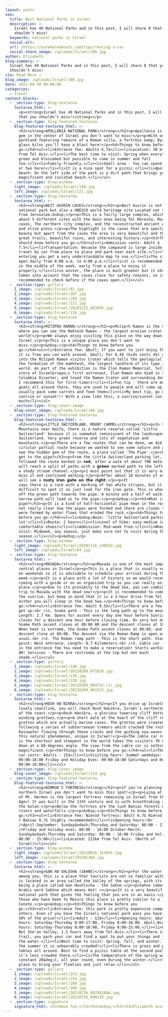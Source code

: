```yaml
---
layout: posts
seo:
  title: Best National Parks in Israel
  description: >-
    Israel has 49 National Parks and in this post, I will share 8 that you
    shouldn't miss!
  keywords: national parks in Israel
  social-alt:
  url: /https://ourwhereabouts.com/tips/renting-a-car
  social-share_image: /uploads/Israel/100.jpg
author: Elizabeth
blog-summary: >-
  Israel has 49 National Parks and in this post, I will share 8 that you
  shouldn't miss!
cta: Read More →
blog_image: /uploads/Israel/100.jpg
date: 2021-09-30 00:00:00
categories:
  - travel
content-blocks:
  - _section-type: blog-textarea
    textarea_html: >-
      <p><strong>Israel has 49 National Parks and in this post, I will share 8
      that you shouldn't miss!</strong></p>
  - _section-type: blog-featured-textarea
    blog-featured-textarea_html: >-
      <h2><strong>APOLLONIA NATIONAL PARK</strong></h2><p>Apollonia is a hidden
      gem in the center of Israel you don't want to miss!</p><p>With oceanfront
      parkland featuring remains of a Roman villa, a fortress &amp; Byzantine
      glass kilns you'll have a blast here!</p><h4>Things to know before you
      go:</h4><ul><li>Entrance fee: Adults 6.7$</li><li>Location: 30 minutes
      from Tel Aviv.</li><li>The best time to visit: Spring when everything is
      green and blossomed but possible to come in summer and fall
      too.</li><li>Family-friendly.</li><li>Small area - You can spend an hour
      or two here)</li><li>It is a nice spot for a picnic.</li><li>︎Apollonia
      beach: On the left side of the park is a dirt path that brings you to a
      magnificent and isolated beach.</li></ul>
  - _section-type: blog-window
    right_image: /uploads/Israel/148.jpg
    left_image: /uploads/Israel/121.jpg
  - _section-type: blog-textarea
    textarea_html: >-
      <h2><strong>BEIT GUVRIN CAVES</strong></h2><p>Beit Guvrin is not only a
      national park but also a UNESCO world heritage site Located not too far
      from Jerusalem.&nbsp;</p><p>This is a fairly large complex, which includes
      about 5 different sites with the main ones being Tel Maresha, Maresha
      caves, The northern city complex, and the reconstructed ancient wine press
      and olive press.</p><p>The highlight is the caves that are spectacular in
      beauty but apart from the caves the area is very beautiful and there are
      great trails, beautiful ruins, and interesting history.</p><h3>Things you
      should know before you go:</h3><ul><li>Admission costs: Adult $
      7.5</li><li>Transportation: Because the compound is large inside, you
      travel by car from place to place and park near each site.</li><li>When
      entering you get a very understandable map to use.</li><li>The site is
      open daily from 8:00 a.m. to 4:00 p.m.</li><li>it is recommended to arrive
      in the middle of the week, early from a place to enjoy it
      properly.</li><li>in winter, the place is much greener but it should be
      taken into account that the caves close for safety reasons, so it is
      recommended to check before if the caves open.</li></ul>
  - _section-type: gallery
    1_image: /uploads/Israel/82.jpg
    2_image: /uploads/Israel/107.jpg
    3_image: /uploads/Israel/109.jpg
    4_image: /uploads/Israel/111.jpg
    5_image: /uploads/Israel/20201215_083456.jpg
    6_image: /uploads/Israel/116.jpg
  - _section-type: blog-textarea
    textarea_html: >-
      <h2><strong>MITZPEH RAMON:</strong></h2><p>Mitzprh Ramon is the viewpoint
      where you can see the Maktesh Ramon - the largest erosion crater in the
      world!</p><p>We always enjoy visiting this place on the way down south of
      Israel.</p><p>This is a unique place you don't want to
      miss.</p><p>&nbsp;</p><h4>Things to know before you
      go:</h4><ul><li>︎Entrance fee: &bull; If you want to just enjoy the view
      it is free you can walk around. &bull; For 8.4$ (kids costs 4$) you can go
      into the Mitzpeh Ramon visitor Crater which tells the geological story of
      the formation of the makhtesh, the largest landform of its type in the
      world. As part of the exhibition is the Ilan Ramon Memorial, telling the
      story of Israel&rsquo;s first astronaut, Ilan Ramon who died in the 2003
      Colombia Disaster, and loved the Ramon Crater and surrounding desert area.
      I recommend this for first-timers!</li><li>︎Fun tip - there are mountain
      goats all around there, they are used to people and will come up close. I
      usually pack some carrots and feed them</li><li>︎My best tip, go during
      sunrise or sunset!!! With a view like this, a sunrise/sunset can add so
      much</li></ul>
  - _section-type: blog-cover-image
    blog-cover_image: /uploads/Israel/98.jpg
  - _section-type: blog-featured-textarea
    blog-featured-textarea_html: >-
      <h2><strong>LITTLE SWITZERLAND, MOUNT CARMEL</strong></h2><p>In the Carmel
      Mountains near Haifa, there is a nature reserve called 'Little
      Switzerland' because it is somewhat reminiscent of the landscapes of
      Switzerland. Very green reserve and lots of vegetation and
      mountains.</p><p>There are a few routes that can be done, we did the
      circular partial route because we wanted to see some nature and also to
      see the hidden gem of the route, a place called 'The Pipe'.</p><h3>How to
      get to the pipe?</h3><p>From the Little Switzerland parking lot, we
      followed the route marked in 𝗿𝗲𝗱, after a walk of about 700 meters, you
      will reach a split of paths with a 𝗴𝗿𝗲𝗲𝗻 marked path to the left into
      a shady stream channel.</p><p>I must point out that it is very easy to
      miss it and continued walking.</p><p>After about 10 minutes of ascent, you
      will see a 𝗿𝘂𝘀𝘁𝘆 𝗶𝗿𝗼𝗻 𝗴𝗮𝘁𝗲 𝗼𝗻 𝘁𝗵𝗲 𝗿𝗶𝗴𝗵𝘁.</p><p>It
      says there is a rock with a marking of two white stripes, but it is very
      difficult to spot it so just look for the iron gate. This is where we get
      off the green path towards the pipe. A minute and a half of walking down a
      narrow path will lead us to the pipe.</p><p>&nbsp;</p><h3>What is the
      pipe?</h3><p>It is a kind of half-horizontal pipe hewn in the rock. It is
      not really clear how the pipes were formed and there are claims that they
      were formed by water flows that eroded the rock.</p><h4>Things to know
      before you go:</h4><ul><li>&nbsp;Waze: 'little Switzerland parking
      lot'</li><li>Route: 2 hours</li><li>Level of hike: easy-medium (wear
      comfortable shoes)</li><li>Admission: Mid-week free.</li><li>When to
      visit: Midweek, any season, just make sure not to visit during the rainy
      season.</li></ul><p>&nbsp;</p>
  - _section-type: blog-window
    right_image: /uploads/Israel/20201116_140829.jpg
    left_image: /uploads/Israel/84.jpg
  - _section-type: blog-textarea
    textarea_html: >-
      <h2><strong>MASADA</strong></h2><p>Masada is one of the most important and
      central places in Israel</p><p>This is a place that is usually very busy
      on weekends so it is advisable to schedule your arrival during the
      week.</p><p>It is a place with a lot of history so we would recommend
      coming with a guide or on an organized trip so you can really enjoy this
      place.</p><p>Due to its proximity to the Dead Sea, you can combine your
      trip to Masada with the dead sea!</p><p>It is recommended to come to see
      the sunrise, but keep in mind that it is a 3-hour drive from Tel Aviv, so
      either you will sleep in the Dead Sea.</p><h4>Things to know before you
      go:</h4><ul><li>︎Entrance fee: Adult 9.5$</li><li>︎There are a few ways to
      get up:<br />1. Snake path - This is the long path up to the mountain.
      Length: 2.7 Km. Opens for ascent every day one hour before Sunrise and
      closes for a descent one hour before closing time. On very hot days the
      Snake Path ascent closes at 09:00 AM and the descent closes at 10:00 AM.
      When heat is extreme, the Snake Path ascent closes at 08:00, and the
      descent close at 09:00. The descent via the Roman Ramp is open as
      usual.<br />2. The Roman ramp path - This is the short path. Starting
      point: West entrance. Length: 0.7 Kilometers.<br />3. Cable car - Included
      in the entrance fee You need to make a reservation! Starts working at 8
      AM! ︎Services - There are restrooms at the top but not much
      shade.</li></ul>
  - _section-type: gallery
    1_image: /uploads/Israel/140.jpg
    2_image: /uploads/Israel/20210209_071810.jpg
    3_image: /uploads/Israel/139.jpg
    4_image: /uploads/Israel/128.jpg
    5_image: /uploads/Israel/20210209_084722-(1).jpg
    6_image: /uploads/Israel/20210209_061523.jpg
  - _section-type: blog-textarea
    textarea_html: >-
      <h2><strong>ROSH HA'NIKRA</strong></h2><p>If you drive up Israel&rsquo;s
      lovely coastline, you will reach Rosh Hanikra, Israel's northernmost edge
      of the coast.</p><p>Rosh Hanikra, a glorious towering cliff dotted with
      winding grottoes.</p><p>A short walk at the heart of the cliff reveals the
      grottos which are actually marine caves. The grottos were created
      following a series of subterranean tremors which cracked the rock.
      Rainwater flowing through these cracks and the gushing sea waves created
      this natural phenomenon, unique in Israel!</p><p>The cable car route which
      is the shortest and steepest in the world takes the visitors 70 meters
      down at a 60 degrees angle. The view from the cable car is nothing but
      magnificent.</p><h4>Things to know before you go:</h4><ul><li>The cable
      car costs: Adults - 15$</li><li>︎Visiting hours: Summer weekdays:
      09:00-18:00 Friday and Holiday Eves: 09:00-16:00 Saturdays and Holidays:
      09:00-18:00</li></ul>
  - _section-type: blog-cover-image
    blog-cover_image: /uploads/Israel/114.jpg
  - _section-type: blog-featured-textarea
    blog-featured-textarea_html: >-
      <h2><strong>NIMROD'S FORTRESS</strong></h2><p>If you're planning to visit
      northern Israel you don't want to miss this spot!</p><p>Lying at the foot
      of Mt. Hermon is the largest fortress remaining in Israel from the Middle
      Ages! It was built in the 13th century and is with breathtaking views of
      the Golan.</p><p>Below the fortress are the lush Banias forests with
      rivers and waterfalls.</p><p>&nbsp;</p><h3>Things to know before you
      go:</h3><ul><li>Entrance Fee: Nimrod fortress: Adult 6.7$ Nimrod fortress
      + Banias 9.7$ (highly recommended)</li><li>Opening hours:<br
      />April-September: Sunday&ndash;Thursday and Saturday: 08:00 - 17:00<br
      />Friday and holiday eves: 08:00 - 16:00 October-March:
      Sunday&ndash;Thursday and Saturday: 08:00 - 16:00 Friday and holiday eves:
      08:00 - 15:00</li><li>Located: 212km from Tel Aviv. (North of
      Israel)</li></ul>
  - _section-type: blog-window
    right_image: /uploads/Israel/20210818_154955.jpg
    left_image: /uploads/Israel/DSCN1384.jpg
  - _section-type: blog-textarea
    textarea_html: >-
      <h2><strong>GAN HA'SHLOSHA (SAHNE)</strong></h2><p>For the water lovers
      among you, this is a place that tourists are not so familiar with and it
      is located in an area called the Valley of the springs, with its jewel
      being a place called Gan Hashlosha - the Sahne.</p><p>Sahne comes from the
      Arabic word Sakhne which means Hot! 🔥</p><p>It is a very beautiful
      national park that gives the feeling that you are in an oasis.</p><p>For
      those who have been to Mexico this place is pretty similar to a
      Cenote.</p><p>&nbsp;</p><h3>Things to know before you
      go:</h3><ul><li>Entrance fee: this park is pretty expensive compared to
      others. Even if you have the Israeli national park pass you have to pay
      50% of the price!</li><li>Adult - 12$</li><li>Opening hours: &bull;Summer
      hours: Saturday-Thursday 8:00-17:00, Friday 8:00-16:00. &bull;Winter
      hours: Saturday-Thursday 8:00-16:00, Friday 8:00-15:00.</li><li>Location:
      Bet She'an Valley, 1.5 hours away from Tel-Aviv.</li><li>There is no
      trail, you park your car and find a spot to put your things and just enjoy
      the water.</li><li>Best time to visit: Spring, fall, and winter. During
      the summer it is unbearably crowded!</li><li>There is grass and picnic
      tables all around. Best to find a picnic table at the second pool because
      it's less crowded there.</li><li>The temperature of the spring water is a
      constant 28&deg;C, all year round, even during the winter.</li><li>︎It's a
      place to bring your floaties and just relax.</li></ul>
  - _section-type: gallery
    1_image: /uploads/Israel/153.jpg
    2_image: /uploads/Israel/154.jpg
    3_image: /uploads/Israel/180.jpg
    4_image: /uploads/Israel/188.jpg
    5_image: /uploads/Israel/20210726_092941AAA.jpg
    6_image: /uploads/Israel/20210726_090226.jpg
  - _section-type: signature
    signature_html: <h3>Have fun,</h3><h3>&nbsp;</h3><h3>Elizabeth xxx</h3>
---
```

